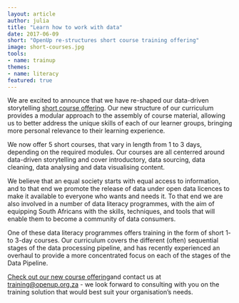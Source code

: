 ```yaml
---
layout: article
author: julia
title: "Learn how to work with data"
date: 2017-06-09
short: "OpenUp re-structures short course training offering"
image: short-courses.jpg
tools:
- name: trainup
themes:
- name: literacy
featured: true
---
```


We are excited to announce that we have re-shaped our data-driven storytelling [short course offering](https://openup.org.za/courses.html).  Our new structure of our curriculum provides a modular approach to the assembly of course material, allowing us to better address the unique skills of each of our learner groups, bringing more personal relevance to their learning experience.

We now offer 5 short courses, that vary in length from 1 to 3 days, depending on the required modules.  Our courses are all centerred around data-driven storytelling and cover introductory, data sourcing, data cleaning, data analysing and data visualising content.

We believe that an equal society starts with equal access to information, and to that end we promote the release of data under open data licences to make it available to everyone who wants and needs it.  To that end we are also involved in a number of data literacy programmes, with the aim of equipping South Africans with the skills, techniques, and tools that will enable them to become a community of data consumers.

One of these data literacy programmes offers training in the form of short 1- to 3-day courses.  Our curriculum covers the different (often) sequential stages of the data processing pipeline, and has recently experienced an overhaul to provide a more concentrated focus on each of the stages of the Data Pipeline.

[Check out our new course offering](https://openup.org.za/courses.html)and contact us at [training@openup.org.za](mailto:training@openup.org.za) - we look forward to consulting with you on the training solution that would best suit your organisation’s needs.
